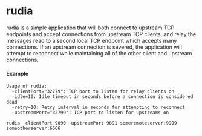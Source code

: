 # rudia

rudia is a simple application that will both connect to upstream TCP endpoints 
and accept connections from upstream TCP clients, and relay the messages read
to a second local TCP endpoint which accepts many connections. If an upstream 
connection is severed, the application will attempt to reconnect while maintaining 
all of the other client and upstream connections. 

#### Example
```
Usage of rudia:
  -clientPort="32779": TCP port to listen for relay clients on
  -idle=10: Idle timeout in seconds before a connection is considered dead
  -retry=10: Retry interval in seconds for attempting to reconnect
  -upstreamPort="32799": TCP port to listen for upstreams on

rudia -clientPort 9090 -upstreamPort 9091 someremoteserver:9999 someotherserver:6666
```

